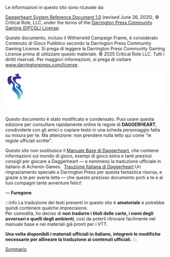 Le informazioni in questo sito sono ricavate da:

[Daggerheart System Reference Document 1.0](https://www.daggerheart.com/srd/) (revised June 26, 2025), © Critical Role, LLC, under the terms of the [Darrington Press Community Gaming (DPCGL) License](http://www.darringtonpress.com/license).

Questo documento, incluso il Witherwild Campaign Frame, è considerato Contenuto di Gioco Pubblico secondo la Darrington Press Community Gaming License. Si prega di leggere la Darrington Press Community Gaming License prima di utilizzare questo materiale. © 2025 Critical Role LLC. Tutti i diritti riservati. Per maggiori informazioni, si prega di visitare www.darringtonpress.com/license.

![DH](./immagini/DH.SVG)

Questo documento è stato modificato e condensato. Puoi usare questa edizione per consultare rapidamente online le regole di **DAGGERHEART**, condividerle con gli amici o copiare testo in una scheda personaggio fatta su misura per te. Ma attenzione: non prendere nulla letto qui come "le regole ufficiali scritte".

Questo sito non sostituisce il [Manuale Base di Daggerheart](https://www.daggerheart.com/buy/), che contiene informazioni sul mondo di gioco, esempi di gioco extra e tanti preziosi consigli per giocare a Daggerheart — e nemmeno la traduzione ufficiale in italiano di Acheron Games.  [Trauzione Italiana di Daggerheart](https://acheron.it/Daggerhart-Trad-Italiana-Critical-Role-p757457160)
Un ringraziamento speciale a Darrington Press per questa fantastica risorsa, e grazie a te per averla letta — che questo prezioso documento porti a te e ai tuoi compagni tante avventure felici!

— **Furegone**

:::info
La traduzione dei testi presenti in questo sito è **amatoriale** e potrebbe quindi contenere qualche imprecisione.  
Per comodità, ho deciso di **non tradurre i titoli delle carte, i nomi degli avversari e quelli degli ambienti**, così da poterli ritrovare facilmente nel manuale base e nei materiali già pronti per i VTT.

**Una volta disponibili i materiali ufficiali in italiano, integrerò le modifiche necessarie per allineare la traduzione ai contenuti ufficiali.**
:::


 [Sommario](01-SOMMARIO.md)